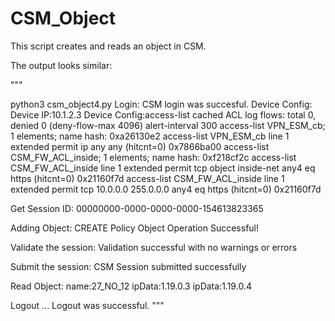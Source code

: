 # CSM_Object

This script creates and reads an object in CSM.  

The output looks similar:  

"""

python3 csm_object4.py
Login: 
CSM login was succesful.
Device Config: 
Device IP:10.1.2.3
Device Config:access-list cached ACL log flows: total 0, denied 0 (deny-flow-max 4096)
            alert-interval 300
access-list VPN_ESM_cb; 1 elements; name hash: 0xa26130e2
access-list VPN_ESM_cb line 1 extended permit ip any any (hitcnt=0) 0x7866ba00 
access-list CSM_FW_ACL_inside; 1 elements; name hash: 0xf218cf2c
access-list CSM_FW_ACL_inside line 1 extended permit tcp object inside-net any4 eq https (hitcnt=0) 0x21160f7d 
  access-list CSM_FW_ACL_inside line 1 extended permit tcp 10.0.0.0 255.0.0.0 any4 eq https (hitcnt=0) 0x21160f7d 

                                                                                
Get Session ID: 
00000000-0000-0000-0000-154613823365
                                                                                
Adding Object: 
CREATE Policy Object Operation Successful!
                                                                                
Validate the session: 
Validation successful with no warnings or errors
                                                                                
Submit the session: 
CSM Session submitted successfully
                                                                                
Read Object: 
name:27_NO_12
 ipData:1.19.0.3
 ipData:1.19.0.4
                                                                                
Logout ...
Logout was successful.
"""
